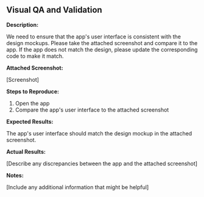 ## Visual QA and Validation

**Description:**

We need to ensure that the app's user interface is consistent with the design mockups. Please take the attached screenshot and compare it to the app. If the app does not match the design, please update the corresponding code to make it match.

**Attached Screenshot:**

[Screenshot]

**Steps to Reproduce:**

1. Open the app
2. Compare the app's user interface to the attached screenshot

**Expected Results:**

The app's user interface should match the design mockup in the attached screenshot.

**Actual Results:**

[Describe any discrepancies between the app and the attached screenshot]

**Notes:**

[Include any additional information that might be helpful]